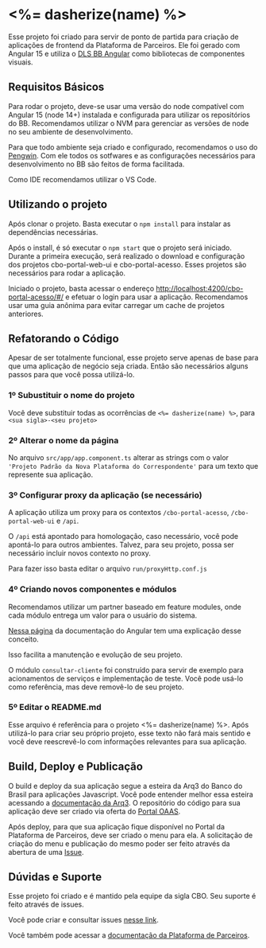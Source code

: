 # <%= dasherize(name) %>

Esse projeto foi criado para servir de ponto de partida para criação de aplicações de frontend da Plataforma de Parceiros. Ele foi gerado com Angular 15 e utiliza o [DLS BB Angular](https://angular.dls.desenv.bb.com.br/) como bibliotecas de componentes visuais.

## Requisitos Básicos

Para rodar o projeto, deve-se usar uma versão do node compatível com Angular 15 (node 14+) instalada e configurada para utilizar os repositórios do BB. Recomendamos utilizar o NVM para gerenciar as versões de node no seu ambiente de desenvolvimento.

Para que todo ambiente seja criado e configurado, recomendamos o uso do [Pengwin](https://fontes.intranet.bb.com.br/dev/publico/pengwin). Com ele todos os sotfwares e as configurações necessários para desenvolvimento no BB são feitos de forma facilitada.

Como IDE recomendamos utilizar o VS Code.

## Utilizando o projeto

Após clonar o projeto. Basta executar o `npm install` para instalar as dependências necessárias.

Após o install, é só executar o `npm start` que o projeto será iniciado. Durante a primeira execução, será realizado o download e configuração dos projetos cbo-portal-web-ui e cbo-portal-acesso. Esses projetos são necessários para rodar a aplicação.

Iniciado o projeto, basta acessar o endereço <http://localhost:4200/cbo-portal-acesso/#/> e efetuar o login para usar a aplicação. Recomendamos usar uma guia anônima para evitar carregar um cache de projetos anteriores.

## Refatorando o Código

Apesar de ser totalmente funcional, esse projeto serve apenas de base para que uma aplicação de negócio seja criada. Então são necessários alguns passos para que você possa utilizá-lo.

### 1º Subustituir o nome do projeto

Você deve substituir todas as ocorrências de `<%= dasherize(name) %>`, para `<sua sigla>-<seu projeto>`

### 2º Alterar o nome da página

No arquivo `src/app/app.component.ts` alterar as strings com o valor `'Projeto Padrão da Nova Plataforma do Correspondente'` para um texto que represente sua aplicação.

### 3º Configurar proxy da aplicação (se necessário)

A aplicação utiliza um proxy para os contextos `/cbo-portal-acesso`, `/cbo-portal-web-ui` e `/api`.

O `/api` está apontado para homologação, caso necessário, você pode apontá-lo para outros ambientes. Talvez, para seu projeto, possa ser necessário incluir novos contexto no proxy.

Para fazer isso basta editar o arquivo `run/proxyHttp.conf.js`

### 4º Criando novos componentes e módulos

Recomendamos utilizar um partner baseado em feature modules, onde cada módulo entrega um valor para o usuário do sistema.

[Nessa página](https://angular.io/guide/feature-modules) da documentação do Angular tem uma explicação desse conceito.

Isso facilita a manutenção e evolução de seu projeto.

O módulo `consultar-cliente` foi construído para servir de exemplo para acionamentos de serviços e implementação de teste. Você pode usá-lo como referência, mas deve removê-lo de seu projeto.

### 5º Editar o README.md

Esse arquivo é referência para o projeto <%= dasherize(name) %>. Após utilizá-lo para criar seu próprio projeto, esse texto não fará mais sentido e você deve reescrevê-lo com informações relevantes para sua aplicação.

## Build, Deploy e Publicação

O build e deploy da sua aplicação segue a esteira da Arq3 do Banco do Brasil para aplicações Javascript. Você pode entender melhor essa esteira acessando a [documentação da Arq3](https://fontes.intranet.bb.com.br/aic/publico/atendimento/-/wikis/Pipelines/Javascript). O repositório do código para sua aplicação deve ser criado via oferta do [Portal OAAS](https://portal.nuvem.bb.com.br/).

Após deploy, para que sua aplicação fique disponível no Portal da Plataforma de Parceiros, deve ser criado o menu para ela. A solicitação de criação do menu e publicação do mesmo poder ser feito através da abertura de uma [Issue](https://fontes.intranet.bb.com.br/cbo/publico/atendimento/-/issues).

## Dúvidas e Suporte

Esse projeto foi criado e é mantido pela equipe da sigla CBO. Seu suporte é feito através de issues.

Você pode criar e consultar issues [nesse link](https://fontes.intranet.bb.com.br/cbo/publico/atendimento/-/issues).

Você também pode acessar a [documentação da Plataforma de Parceiros](https://fontes.intranet.bb.com.br/cbo/publico/cbo-portal-docs).
